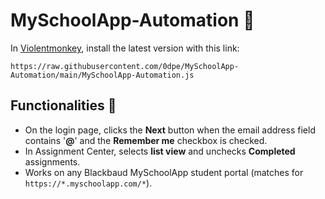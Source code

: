 # MySchoolApp-Automation 🤖
In [Violentmonkey](https://violentmonkey.github.io/get-it/), install the latest version with this link:
```
https://raw.githubusercontent.com/0dpe/MySchoolApp-Automation/main/MySchoolApp-Automation.js
```
## Functionalities 🦾
* On the login page, clicks the **Next** button when the email address field contains '**@**' and the **Remember me** checkbox is checked.
* In Assignment Center, selects **list view** and unchecks **Completed** assignments. 
* Works on any Blackbaud MySchoolApp student portal (matches for `https://*.myschoolapp.com/*`).
